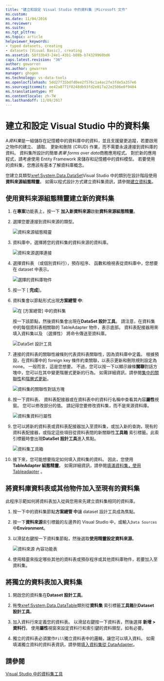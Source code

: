 ```yaml
---
title: "建立和設定 Visual Studio 中的資料集 |Microsoft 文件"
ms.custom: 
ms.date: 11/04/2016
ms.reviewer: 
ms.suite: 
ms.tgt_pltfrm: 
ms.topic: article
helpviewer_keywords:
- typed datasets, creating
- datasets [Visual Basic], creating
ms.assetid: 58f33b43-24e1-43b1-b08b-b74329960bd6
caps.latest.revision: "36"
author: gewarren
ms.author: gewarren
manager: ghogen
ms.technology: vs-data-tools
ms.openlocfilehash: 5dd27f35bdfd0ee2f576c1a4ac2fe3fde5a357e6
ms.sourcegitcommit: ee42a8771f0248db93fd2e017a22e2506e0f9404
ms.translationtype: MT
ms.contentlocale: zh-TW
ms.lasthandoff: 11/09/2017
---
```

# <a name="create-and-configure-datasets-in-visual-studio"></a>建立和設定 Visual Studio 中的資料集
A*資料集*是一組儲存在記憶體中的資料庫中的資料，並且支援變更追蹤，若要啟用之物件的建立、 讀取、 更新和刪除 (CRUD) 作業，而不需要永遠連接到資料庫的資料。 資料集所設計的簡單*表單 forms over data*商務應用程式。 對於新的應用程式，請考慮使用 Entity Framework 來儲存和記憶體中的資料模型。 若要使用的資料集，您應該有基本了解資料庫概念。  
  
 您建立具類型<xref:System.Data.DataSet>Visual Studio 中的類別在設計階段使用**資料來源組態精靈**。 如需以程式設計方式建立資料集資訊，請參閱[建立資料集](/dotnet/framework/data/adonet/dataset-datatable-dataview/creating-a-dataset)。  
  
## <a name="create-a-new-dataset-by-using-the-data-source-configuration-wizard"></a>使用資料來源組態精靈建立新的資料集  
  
1.  在**專案**功能表上，按一下 **加入新資料來源**啟動**資料來源組態精靈**。  
  
2.  選擇您要連接到資料來源的類型。  
  
     ![資料來源組態精靈](../data-tools/media/data-source-configuration-wizard.png "資料來源組態精靈")  
  
3.  資料庫中，選擇將您的資料集的資料來源的資料庫。  
  
     ![資料來源選擇連接](../data-tools/media/data-source-choose-a-connection.png "資料來源選擇的連接")  
  
4.  選擇資料表 （或個別資料行），預存程序、 函數和檢視表從資料庫中，您想要在 dataset 中表示。  
  
     ![選擇的資料庫物件](../data-tools/media/raddata-chose-objects.png "raddata 選擇物件")  
  
5.  按一下 [ **完成**]。  
  
6.  資料集會以節點形式出現**方案總管 中**:  
  
     ![在 [方案總管] 中的資料集](../data-tools/media/dataset-in-solution-explorer.png "方案總管 中的資料集")  
  
     按一下該節點，然後資料集會出現在**DataSet 設計工具**。 請注意，在資料集中的每個資料表相關聯的 TableAdapter 物件，表示底部。 資料表配接器用來填入資料集以及 （選擇性） 將命令傳送至資料庫。  
  
     ![DataSet 設計工具](../data-tools/media/dataset-designer.png "DataSet 設計工具")  
  
7.  連接的資料表的關聯性線條則代表資料表關聯性，因為資料庫中定義。 根據預設，在資料庫中的 foreign key 條件約束關聯，以表示更新和刪除規則設定為 none。 一般而言，這是您想要。 不過，您可以按一下以顯示線條**關聯**對話方塊中，您可以在其中變更階層式更新的行為。 如需詳細資訊，請參閱[集中的關聯性](../data-tools/relationships-in-datasets.md)和[階層式更新](../data-tools/hierarchical-update.md)。  
  
     ![資料集的關聯性對話方塊](../data-tools/media/raddata-relation-dialog.png "raddata 關聯性對話方塊")  
  
8.  按一下資料表、 資料表配接器或在資料表中的資料行名稱中查看其內容**屬性**視窗。 您可以修改部分的值。 請記得您要修改資料集，而不是來源資料庫。  
  
     ![資料集資料行屬性](../data-tools/media/dataset-column-properties.png "資料集資料行屬性")  
  
9. 您可以將新的資料表或資料表配接器加入至資料集，或加入新的查詢，現有的資料表配接器，或指定這些項目從資料表間的新關聯性**工具箱** 索引標籤。此索引標籤時會出現**DataSet 設計工具**進入焦點。  
  
     ![資料集工具箱](../data-tools/media/raddata-dataset-toolbox.png "raddata 資料集 [工具箱]")  
  
10. 接下來，您可能想要指定如何填入資料集的資料。 因此，您使用**TableAdapter 組態精靈**。 如需詳細資訊，請參閱[填滿資料集，使用 Tableadapter](../data-tools/fill-datasets-by-using-tableadapters.md) 。  
  
## <a name="add-a-database-table-or-other-object-to-an-existing-dataset"></a>將資料庫資料表或其他物件加入至現有的資料集  
 此程序示範如何將資料表加入從與您用來先建立資料集相同的資料庫。  
  
1.  按一下中的資料集節點**方案總管 中**讓 dataset 設計工具成為焦點。  
  
2.  按一下**資料來源**索引標籤的左邊界的 Visual Studio 中，或輸入`Data Sources`中**Environment**。  
  
3.  以滑鼠右鍵按一下資料集節點，然後選取**使用精靈設定資料來源**。  
  
     ![資料來源 內容功能表](../data-tools/media/data-source-context-menu.png "資料來源 內容功能表")  
  
4.  使用精靈來指定哪些其他的資料表或預存程序或其他資料庫物件，若要加入至資料集。  
  
## <a name="add-a-stand-alone-data-table-to-a-dataset"></a>將獨立的資料表加入資料集  
  
1.  開啟您的資料集在**Dataset 設計工具**。  
  
2.  拖曳<xref:System.Data.DataTable>類別從**資料集** 索引標籤**工具箱**到**Dataset 設計工具**。  
  
3.  加入資料行來定義您的資料表。 以滑鼠右鍵按一下資料表，然後選擇 **新增 > 資料行**。 使用**屬性**視窗來設定資料行和索引鍵的資料類型，如有必要。  
  
4.  獨立的資料表必須實作`Fill`獨立資料表中的邏輯，讓您可以填入資料。 如需填滿獨立資料的資料表資訊，請參閱[填入資料集從 DataAdapter](/dotnet/framework/data/adonet/populating-a-dataset-from-a-dataadapter)。

## <a name="see-also"></a>請參閱
[Visual Studio 中的資料集工具](../data-tools/dataset-tools-in-visual-studio.md)